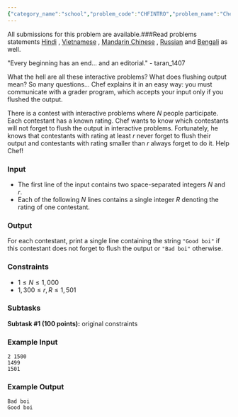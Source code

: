 ```yaml
---
{"category_name":"school","problem_code":"CHFINTRO","problem_name":"Chef and Interactive Contests","languages_supported":{"0":"C","1":"CPP14","2":"JAVA","3":"PYTH","4":"PYTH 3.6","5":"PYPY","6":"CS2","7":"PAS fpc","8":"PAS gpc","9":"RUBY","10":"PHP","11":"GO","12":"NODEJS","13":"HASK","14":"rust","15":"SCALA","16":"swift","17":"D","18":"PERL","19":"FORT","20":"WSPC","21":"ADA","22":"CAML","23":"ICK","24":"BF","25":"ASM","26":"CLPS","27":"PRLG","28":"ICON","29":"SCM qobi","30":"PIKE","31":"ST","32":"NICE","33":"LUA","34":"BASH","35":"NEM","36":"LISP sbcl","37":"LISP clisp","38":"SCM guile","39":"JS","40":"ERL","41":"TCL","42":"kotlin","43":"PERL6","44":"TEXT","45":"SCM chicken","46":"PYP3","47":"CLOJ","48":"COB","49":"FS"},"max_timelimit":0.5,"source_sizelimit":50000,"problem_author":"mgch","problem_tester":null,"date_added":"23-11-2018","tags":{"0":"cakewalk","1":"dec18","2":"mgch"},"editorial_url":"https://discuss.codechef.com/problems/CHFINTRO","time":{"view_start_date":1545075122,"submit_start_date":1545075122,"visible_start_date":1545075122,"end_date":1735669800},"is_direct_submittable":false,"layout":"problem"}
---
```

<span class="solution-visible-txt">All submissions for this problem are available.</span>###Read problems statements [Hindi](http://www.codechef.com/download/translated/DEC18/hindi/CHFINTRO.pdf) , [Vietnamese](http://www.codechef.com/download/translated/DEC18/vietnamese/CHFINTRO.pdf) , [Mandarin Chinese](http://www.codechef.com/download/translated/DEC18/mandarin/CHFINTRO.pdf) , [Russian](http://www.codechef.com/download/translated/DEC18/russian/CHFINTRO.pdf) and [Bengali](http://www.codechef.com/download/translated/DEC18/bengali/CHFINTRO.pdf) as well.

"Every beginning has an end... and an editorial." - taran_1407

What the hell are all these interactive problems? What does flushing output mean? So many questions... Chef explains it in an easy way: you must communicate with a grader program, which accepts your input only if you flushed the output.

There is a contest with interactive problems where $N$ people participate. Each contestant has a known rating. Chef wants to know which contestants will not forget to flush the output in interactive problems. Fortunately, he knows that contestants with rating at least $r$ never forget to flush their output and contestants with rating smaller than $r$ always forget to do it. Help Chef!

### Input
- The first line of the input contains two space-separated integers $N$ and $r$.
- Each of the following $N$ lines contains a single integer $R$ denoting the rating of one contestant.

### Output
For each contestant, print a single line containing the string `"Good boi"` if this contestant does not forget to flush the output or `"Bad boi"` otherwise.

### Constraints 
- $1 \le N \le 1,000$
- $1,300 \le r, R \le 1,501$

### Subtasks
**Subtask #1 (100 points):** original constraints

### Example Input
```
2 1500
1499
1501
```

### Example Output
```
Bad boi
Good boi
```
